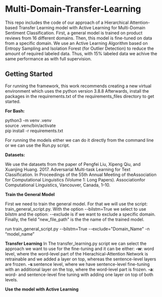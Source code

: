 # Multi-Domain-Transfer-Learning

This repo includes the code of our approach of a Hierarchical Attention-based Transfer Learning model with Active Learning for Multi-Domain Sentiment Classification. First, a general model is trained on product reviews from 16 different domains. Then, this model is fine-tuned on data from a specific domain. We use an Active Learning Algorithm based on Entropy Sampling and Isolation Forest (for Outlier Detection) to reduce the amount of required labeled data. Thus, with 15% labeled data we achive the same performance as with full supervision.   
## Getting Started
For running the framework, this work recommends creating a new virtual environment which uses the python version 3.8.8
Afterwards, install the packages in the requirements.txt of the requirements_files directory to get started.

**For Bash:**  

python3 -m venv .venv  
source .venv/bin/activate  
pip install -r requirements.txt

For running the models either we can do it directly from the command line or we can use the Run.py script.

**Datasets:**

We use the datasets from the paper of Pengfei Liu, Xipeng Qiu, and Xuanjing Huang. 2017. Adversarial Multi-task Learning for Text Classification. In Proceedings of the 55th Annual Meeting of theAssociation for Computational Linguistics (Volume 1: Long Papers). Associationfor Computational Linguistics, Vancouver, Canada, 1–10.

**Train the General Model**

First we need to train the general model. For that we will use the script: train_general_script.py. With the option --bilstm=True we select to use bilstm and the option: --exclude is if we want to exclude a specific domain. Finally, the field "new_file_path" is the the name of the trained model.

run train_general_script.py --bilstm=True --exclude="Domain_Name" -n “model_name”

**Transfer Learning**
In The transfer_learning.py script we can select the approach we want to use for the fine-tuning and it can be either:
**-w**: word level,  where the word-level part of the Hierachical-Attention Network is retrainable and we added a layer on top, whereas the sentence-level layers are frozen.
**-s**:sentence level, where we have sentence-level fine-tuning with an additional layer on the top, where the word-level part is frozen.
**-a**: word- and sentence-level fine tuning with adding one layer on top of both levels.



**Use the model with Active Learning**
